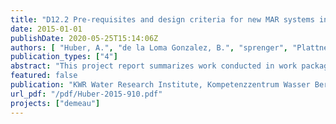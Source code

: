 ```yaml
---
title: "D12.2 Pre-requisites and design criteria for new MAR systems in compliance with EU WFD and GWD (including pre-treatment)"
date: 2015-01-01
publishDate: 2020-05-25T15:14:06Z
authors: [ "Huber, A.", "de la Loma Gonzalez, B.", "sprenger", "Plattner, J.", "Stamm, L.", "Hüsch, R.", "Hannappel, S." ]
publication_types: ["4"]
abstract: "This project report summarizes work conducted in work package 12 of the DEMEAU project. Along with Deliverable 12.1 it covers all tasks from work package 12 as formulated in the Description of Work (DoW). This report contains information about (pre-) feasibility studies, design recommendations and pre-treatment options for different types of MAR. The wide range of hydrogeological features encountered in reality makes a site-by-site approach indispensable. As part of this effort the hydrogeological pre-requisites for surface spreading and deep well injection techniques are described in detail. In chapter 2, ten essential hydrogeological parameters are defined by objective criterias. The following chapter outlines and describes how to obtain these essential hydrogeological parameters. This feasibility assessment starts with the screening of the potential site based on a structured procedure. Site investigations start with relatively cheap but numerous field and laboratory testing and continue to more cost-demanding but less numerous tests. With this procedure it is possible to carry out technical site feasibility in a costand time efficient way. The fourth chapter investigates the International Hydrogeological Map of Europe (IHME 1500) as a planning basis for pre-feasibility of new MAR sites. It was found that the IHME 1500 is useful for a pre-assessment, but detailed regional and local scale maps (and investigations) are additionally necessary to effectively assess hydrogeological features. The final chapter deals with pre-treatment options for MAR. Pre-treatment is necessary to remove critical contaminants from the source water to i) enhance system performance and removal efficiencies, ii) ensure the long-term functioning of the system, iii) meet regulatory demands and iv) ensure beneficial uses of the aquifer beyond the attenuation zone. Available pre-treatment methods in relation to source water type and intended end-use are described. Based on chemical concentrations in source water and intended end-use the most appropriate pre-treatment method can be assessed from a table. Altogether this report thus provides guidance in designing new MAR systems based on a sound hydrogeological site characterisation and pre-feasibility assessment based on available information and parameters obtained from structured investigations."
featured: false
publication: "KWR Water Research Institute, Kompetenzzentrum Wasser Berlin gGmbH, HYDOR Consult GmbH, Fachhochschule Nordwestschweiz"
url_pdf: "/pdf/Huber-2015-910.pdf"
projects: ["demeau"]
---
```



